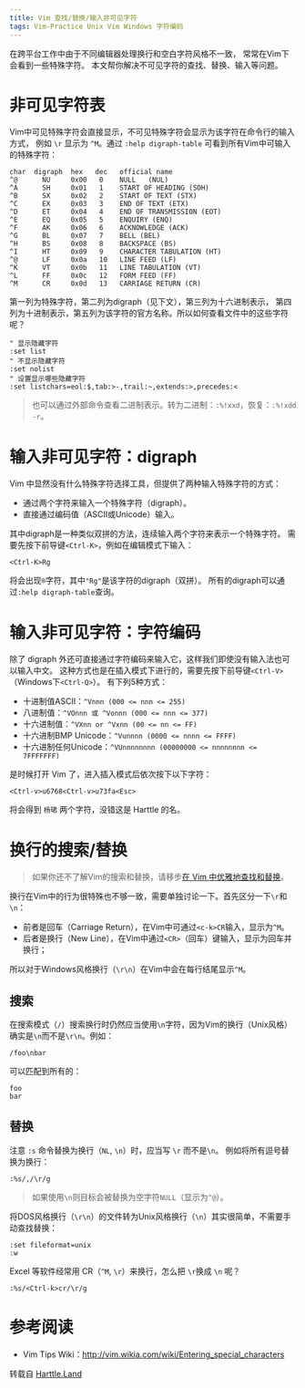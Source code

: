 ```yaml
---
title: Vim 查找/替换/输入非可见字符
tags: Vim-Practice Unix Vim Windows 字符编码
---
```


在跨平台工作中由于不同编辑器处理换行和空白字符风格不一致，
常常在Vim下会看到一些特殊字符。
本文帮你解决不可见字符的查找、替换、输入等问题。

<!--more-->

# 非可见字符表

Vim中可见特殊字符会直接显示，不可见特殊字符会显示为该字符在命令行的输入方式，
例如 `\r` 显示为 `^M`。通过 `:help digraph-table` 可看到所有Vim中可输入的特殊字符：

```
char  digraph  hex   dec   official name
^@      NU     0x00   0    NULL   (NUL)
^A      SH     0x01   1    START OF HEADING (SOH)
^B      SX     0x02   2    START OF TEXT (STX)
^C      EX     0x03   3    END OF TEXT (ETX)
^D      ET     0x04   4    END OF TRANSMISSION (EOT)
^E      EQ     0x05   5    ENQUIRY (ENQ)
^F      AK     0x06   6    ACKNOWLEDGE (ACK)
^G      BL     0x07   7    BELL (BEL)
^H      BS     0x08   8    BACKSPACE (BS)
^I      HT     0x09   9    CHARACTER TABULATION (HT)
^@      LF     0x0a   10   LINE FEED (LF)
^K      VT     0x0b   11   LINE TABULATION (VT)
^L      FF     0x0c   12   FORM FEED (FF)
^M      CR     0x0d   13   CARRIAGE RETURN (CR)
```

第一列为特殊字符，第二列为digraph（见下文），第三列为十六进制表示，
第四列为十进制表示，第五列为该字符的官方名称。所以如何查看文件中的这些字符呢？

```
" 显示隐藏字符
:set list
" 不显示隐藏字符
:set nolist
" 设置显示哪些隐藏字符
:set listchars=eol:$,tab:>-,trail:~,extends:>,precedes:<
```

> 也可以通过外部命令查看二进制表示。转为二进制：`:%!xxd`，恢复：`:%!xdd -r`。

# 输入非可见字符：digraph

Vim 中显然没有什么特殊字符选择工具，但提供了两种输入特殊字符的方式：

* 通过两个字符来输入一个特殊字符（digraph）。
* 直接通过编码值（ASCII或Unicode）输入。

其中digraph是一种类似双拼的方法，连续输入两个字符来表示一个特殊字符。
需要先按下前导键`<Ctrl-K>`，例如在编辑模式下输入：

```
<Ctrl-K>Rg
```

将会出现`®`字符，其中`"Rg"`是该字符的digraph（双拼）。
所有的digraph可以通过`:help digraph-table`查询。

# 输入非可见字符：字符编码

除了 digraph 外还可直接通过字符编码来输入它，这样我们即使没有输入法也可以输入中文。
这种方式也是在插入模式下进行的，需要先按下前导键`<Ctrl-V>`（Windows下`<Ctrl-Q>`）。
有下列5种方式：

* 十进制值ASCII：`^Vnnn (000 <= nnn <= 255)`
* 八进制值：`^VOnnn 或 ^Vonnn (000 <= nnn <= 377)`
* 十六进制值：`^VXnn or ^Vxnn (00 <= nn <= FF)`
* 十六进制BMP Unicode：`^Vunnnn (0000 <= nnnn <= FFFF)`
* 十六进制任何Unicode：`^VUnnnnnnnn (00000000 <= nnnnnnnn <= 7FFFFFFF)`

是时候打开 Vim 了，进入插入模式后依次按下以下字符：

```
<Ctrl-v>u6768<Ctrl-v>u73fa<Esc>
```

将会得到 `杨珺` 两个字符，没错这是 Harttle 的名。

# 换行的搜索/替换

> 如果你还不了解Vim的搜索和替换，请移步[在 Vim 中优雅地查找和替换][search]。

换行在Vim中的行为很特殊也不够一致，需要单独讨论一下。首先区分一下`\r`和`\n`：

* 前者是回车（Carriage Return），在Vim中可通过`<c-k>CR`输入，显示为`^M`。
* 后者是换行（New Line），在Vim中通过`<CR>`（回车）键输入，显示为回车并换行；

所以对于Windows风格换行（`\r\n`）在Vim中会在每行结尾显示`^M`。

## 搜索

在搜索模式（`/`）搜索换行时仍然应当使用`\n`字符，因为Vim的换行（Unix风格）确实是`\n`而不是`\r\n`。例如：

```
/foo\nbar
```

可以匹配到所有的：

```
foo
bar
```

## 替换

注意 `:s` 命令替换为换行（`NL`, `\n`）时，应当写 `\r` 而不是`\n`。
例如将所有逗号替换为换行：

```
:%s/,/\r/g
```

> 如果使用`\n`则目标会被替换为空字符`NULL`（显示为`^@`）。

将DOS风格换行（`\r\n`）的文件转为Unix风格换行（`\n`）其实很简单，不需要手动查找替换：

```
:set fileformat=unix 
:w
```

Excel 等软件经常用 CR（`^M`, `\r`）来换行，怎么把 `\r`换成 `\n` 呢？

```
:%s/<Ctrl-k>cr/\r/g
```

# 参考阅读

* Vim Tips Wiki：<http://vim.wikia.com/wiki/Entering_special_characters>

[search]: /2016/08/08/vim-search-in-file.html
转载自 <a href="https://harttle.land">Harttle.Land</a>
